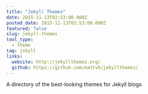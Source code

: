 ```yaml
---
title: "Jekyll Themes"
date: 2015-11-13T02:53:00.000Z
posted_date: 2015-11-13T02:53:00.000Z
featured: false
slug: jekyll-themes
tool_type: 
  - theme
tag: jekyll 
links:
  website: http://jekyllthemes.org/
  github: https://github.com/mattvh/jekyllthemes/
---
```

A directory of the best-looking themes for Jekyll blogs




